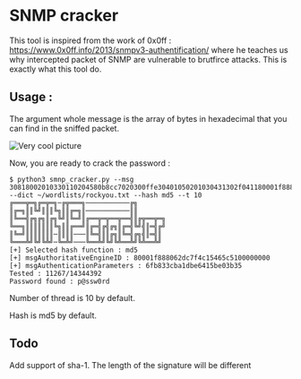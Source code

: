 # SNMP cracker

This tool is inspired from the work of 0x0ff : https://www.0x0ff.info/2013/snmpv3-authentification/ where he teaches us why intercepted packet of SNMP are vulnerable to brutfirce attacks. This is exactly what this tool do.

## Usage :

The argument whole message is the array of bytes in hexadecimal that you can find in the sniffed packet.

![Very cool picture](https://www.0x0ff.info/wp-content/uploads/2013/04/Trace_1_packet.png)

Now, you are ready to crack the password :
```
$ python3 smnp_cracker.py --msg 30818002010330110204580b8cc7020300ffe30401050201030431302f041180001f888062dc7f4c15465c510000000002010302017c040475736572040c6fb833cba1dbe6415be03b3504003035041180001f888062dc7f4c15465c51000000000400a11e0204334304ff0201000201003010300e060a2b06010201041e0105010500 --dict ~/wordlists/rockyou.txt --hash md5 --t 10
╔═══╦═╗╔═╦═╗─╔╦═══╗───────────╔╗
║╔═╗║║╚╝║║║╚╗║║╔═╗║───────────║║
║╚══╣╔╗╔╗║╔╗╚╝║╚═╝║╔══╦═╦══╦══╣║╔╦══╦═╗
╚══╗║║║║║║║╚╗║║╔══╝║╔═╣╔╣╔╗║╔═╣╚╝╣║═╣╔╝
║╚═╝║║║║║║║─║║║║───║╚═╣║║╔╗║╚═╣╔╗╣║═╣║
╚═══╩╝╚╝╚╩╝─╚═╩╝───╚══╩╝╚╝╚╩══╩╝╚╩══╩╝
[+] Selected hash function : md5
[+] msgAuthoritativeEngineID : 80001f888062dc7f4c15465c5100000000
[+] msgAuthenticationParameters : 6fb833cba1dbe6415be03b35
Tested : 11267/14344392
Password found : p@ssw0rd
```

Number of thread is 10 by default.

Hash is md5 by default.

## Todo

Add support of sha-1. The length of the signature will be different 
